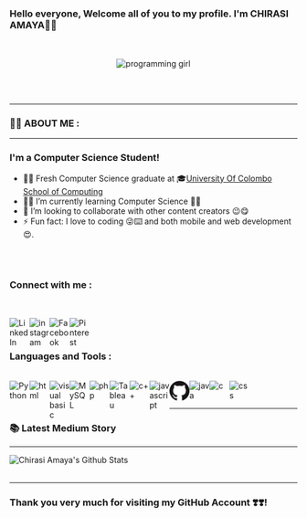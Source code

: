 ### Hello everyone, Welcome all of you to my profile. I'm CHIRASI AMAYA👋👋

<br />
<p align="center">
<img align="center" alt="programming girl" width="400px" height="400px" src="https://res.cloudinary.com/practicaldev/image/fetch/s--2bZIjPGC--/c_limit%2Cf_auto%2Cfl_progressive%2Cq_66%2Cw_880/https://dev-to-uploads.s3.amazonaws.com/i/d4tvukbt5mra37cvwklk.gif" /> </p>
<br /><br />

<hr>

### 🙋‍♀️ ABOUT ME : 
<hr> 

### I'm a Computer Science Student!

- 👩‍🎓 Fresh Computer Science graduate at 🎓[University Of Colombo School of Computing]  
- 👩‍💻 I’m currently learning Computer Science 💙💖
- 👯 I’m looking to collaborate with other content creators 😉😋
- ⚡ Fun fact: I love to coding 😜⌨️ and both mobile and web development😍.

<br />
<br />

### Connect with me :

<br />

[<img align="left" alt="LinkedIn" width="35px" src="https://cdn2.iconfinder.com/data/icons/social-media-2285/512/1_Linkedin_unofficial_colored_svg-256.png" />][linkedin] 
[<img align="left" alt="instagram" width="35px" src="https://cdn2.iconfinder.com/data/icons/social-media-2285/512/1_Instagram_colored_svg_1-256.png" />][Instagram]
[<img align="left" alt="Facebook" width="35px" src="https://cdn1.iconfinder.com/data/icons/social-media-2285/512/Colored_Facebook3_svg-256.png" />][Facebook]
[<img align="left" alt="Pinterest" width="35px" src="https://cdn2.iconfinder.com/data/icons/social-media-2285/512/1_Pinterest_colored_svg-256.png" />][Pinterest]


<br />
<br />

### Languages and Tools :

<br />

<img align="left" alt="Python" width="35px" src="https://img.icons8.com/ios-filled/2x/python.png" />
<img align="left" alt="html" width="35px" src="https://img.icons8.com/ios-filled/2x/html.png" />
<img align="left" alt="visual basic" width="35px" src="https://img.icons8.com/ios-filled/2x/vb.png" />
<img align="left" alt="MySQL" width="35px" src="https://img.icons8.com/material-outlined/2x/mysql-logo.png" />
<img align="left" alt="php" width="35px" src="https://img.icons8.com/ios-filled/2x/php-logo.png" />
<img align="left" alt="Tableau" width="35px" src="https://img.icons8.com/material-sharp/2x/github.png" />
<img align="left" alt="c++" width="35px" src="https://img.icons8.com/ios-filled/2x/c-plus-plus.png" />
<img align="left" alt="javascript" width="35px" src="https://img.icons8.com/ios-filled/2x/javascript.png" />
<img align="left" alt="GitHub" width="35px" src="https://raw.githubusercontent.com/github/explore/78df643247d429f6cc873026c0622819ad797942/topics/github/github.png" />
<img align="left" alt="java" width="35px" src="https://img.icons8.com/ios-filled/2x/java-coffee-cup-logo.png" />
<img align="left" alt="c" width="35px" src="https://img.icons8.com/ios-filled/2x/c.png" />
<img align="left" alt="css" width="35px" src="https://img.icons8.com/ios-filled/2x/css.png" />

<br />
<br />

---

### 📚 Latest Medium Story
<!-- MEDIUM-STORY-LIST:START -->
<!-- MEDIUM-STORY-LIST:END -->

---

<img align="left" alt="Chirasi Amaya's Github Stats" src="https://github-readme-stats.vercel.app/api?username=chirasi99&show_icons=true&hide_border=true" />

<br />
<br />

<hr>

### Thank you very much for visiting my GitHub Account ❣️❣️!

[University Of Colombo School of Computing]: https://ucsc.cmb.ac.lk/
[Pinterest]: https://www.pinterest.com/chirasia/
[Instagram]: https://instagram.com/chirasi_amaya99
[Facebook]: https://www.facebook.com/chirasi.amaya
[linkedin]: https://www.linkedin.com/in/chirasi-amaya-094a36221/


